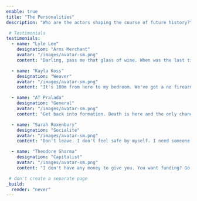 ```yaml
---
enable: true
title: "The Personalities"
description: "Who are the actors shaping the course of future history?"

 # Testimonials
testimonials:
  - name: "Lyle Lee"
    designation: "Arms Merchant"
    avatar: "/images/avatar-sm.png"
    content: "Darling, pass me that glass of wine. When was the last time you remember being as alive as right this moment?"

  - name: "Kayla Koss"
    designation: "Weaver"
    avatar: "/images/avatar-sm.png"
    content: "It's 100m from here to my bedroom. We've got a no firearms policy at work but you try that again, you better start running."

  - name: "AT Pralada"
    designation: "General"
    avatar: "/images/avatar-sm.png"
    content: "Get back into formation. Death is here and the only chance you have is to stand your ground and look her in the eye."

  - name: "Sarah Roxenbury"
    designation: "Socialite"
    avatar: "/images/avatar-sm.png"
    content: "Don't leave. I don't feel safe by myself. I need someone to watch over me. Please stay. Stay with me."

  - name: "Theodore Sharma"
    designation: "Capitalist"
    avatar: "/images/avatar-sm.png"
    content: "I don't have any money to give you. You want funding? Go learn how to be the hard-nosed arsehole."

 # don't create a separate page
_build:
  render: "never"
---
```


